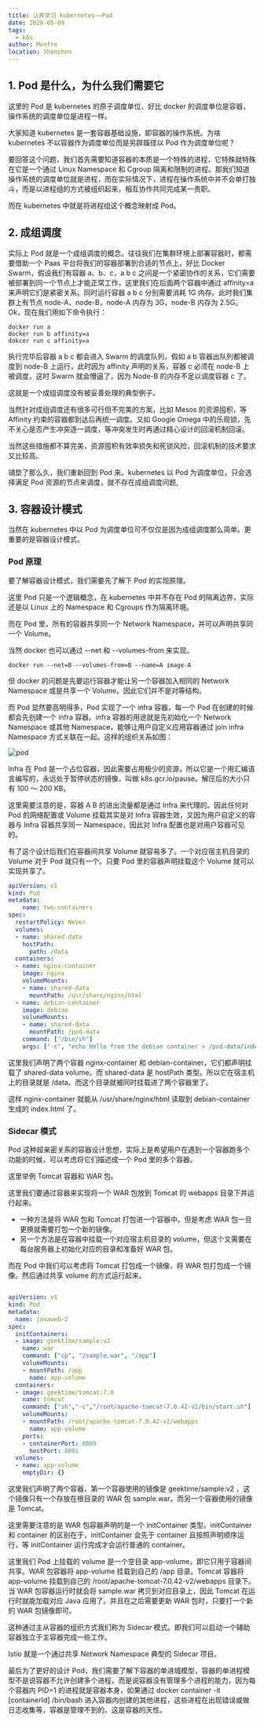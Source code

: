 ```yaml
---
title: 认真学习 kubernetes——Pod
date: 2020-05-09
tags: 
  - k8s
author: Menfre
location: Shenzhen
---
```


## 1. Pod 是什么，为什么我们需要它

这里的 Pod 是 kubernetes 的原子调度单位，好比 docker 的调度单位是容器，操作系统的调度单位是进程一样。

大家知道 kubernetes 是一套容器基础设施，即容器的操作系统。为啥 kubernetes 不以容器作为调度单位而是另辟蹊径以 Pod 作为调度单位呢？

要回答这个问题，我们首先需要知道容器的本质是一个特殊的进程，它特殊就特殊在它是一个通过 Linux Namespace 和 Cgroup 隔离和限制的进程。那我们知道操作系统的调度单位就是进程，而在实际情况下，进程在操作系统中并不会单打独斗，而是以进程组的方式被组织起来，相互协作共同完成某一责职。

而在 kubernetes 中就是将进程组这个概念映射成 Pod。

## 2. 成组调度

实际上 Pod 就是一个成组调度的概念。往往我们在集群环境上部署容器时，都需要借助一个 Paas 平台将我们的容器部署到合适的节点上。好比 Docker Swarm，假设我们有容器 a、b、c，a b c 之间是一个紧密协作的关系，它们需要被部署到同一个节点上才能正常工作，这里我们在后面两个容器中通过 affinity=a 来声明它们是紧密关系。同时运行容器 a b c 分别需要消耗 1G 内存。此时我们集群上有节点 node-A、node-B，node-A 内存为 3G，node-B 内存为 2.5G。Ok，现在我们用如下命令执行：

```shell
docker run a
docker run b affinity=a
dokcer run c affinity=a
```

执行完毕后容器 a b c 都会进入 Swarm 的调度队列，假如 a b 容器出队列都被调度到 node-B 上运行，此时因为 affinity 声明的关系，容器 c 必须在 node-B 上被调度，这时 Swarm 就会懵逼了，因为 Node-B 的内存不足以调度容器 c 了。

这就是一个成组调度没有被妥善处理的典型例子。

当然针对成组调度还有很多可行但不完美的方案，比如 Mesos 的资源囤积，等 Affinity 约束的容器都到达后再统一调度。又如 Google Omega 中的乐观锁，先不关心是否产生冲突逐一调度，等冲突发生时再通过精心设计的回滚机制回滚。

当然这些措施都不算完美，资源囤积有效率损失和死锁风险，回滚机制的技术要求又比较高。

铺垫了那么久，我们重新回到 Pod 来。kubernetes 以 Pod 为调度单位，只会选择满足 Pod 资源的节点来调度，就不存在成组调度问题,

## 3. 容器设计模式

当然在 kubernetes 中以 Pod 为调度单位可不仅仅是因为成组调度那么简单。更重要的是容器设计模式。

### Pod 原理

要了解容器设计模式，我们需要先了解下 Pod 的实现原理。

这里 Pod 只是一个逻辑概念，在 kubernetes 中并不存在 Pod 的隔离边界，实际还是以 Linux 上的 Namespace 和 Cgroups 作为隔离环境。

而在 Pod 里，所有的容器共享同一个 Network Namespace，并可以声明共享同一个 Volume。

当然 docker 也可以通过 --net 和 --volumes-from 来实现。

```shell
docker run --net=B --volumes-from=B --name=A image-A
```

但 docker 的问题是先要运行容器才能让另一个容器加入相同的 Network Namespace 或是共享一个 Volume。因此它们并不是对等结构。

而 Pod 显然要高明得多，Pod 实现了一个 infra 容器，每一个 Pod 在创建的时候都会先创建一个 infra 容器。infra 容器的用途就是先初始化一个 Network Namespace 或其他 Namespace，能够让用户自定义应用容器通过 join infra Namespace 方式关联在一起。这样的组织关系如图：

![pod](/image/pod.png)

Infra 在 Pod 是一个占位容器，因此需要占用极少的资源，所以它是一个用汇编语言编写的，永远处于暂停状态的镜像，叫做 k8s.gcr.io/pause。解压后的大小只有 100 ～ 200 KB。

这里需要注意的是，容器 A B 的进出流量都是通过 Infra 来代理的。因此任何对 Pod 的网络配置或 Volume 挂载其实是对 Infra 容器生效，又因为用户自定义的容器与 Infra 容器共享同一 Namespace，因此对 Infra 配置也是对用户容器可见的。

有了这个设计后我们在容器间共享 Volume 就容易多了。一个对应宿主机目录的 Volume 对于 Pod 就只有一个。只要 Pod 里的容器声明挂载这个 Volume 就可以实现共享了。

```yaml
apiVersion: v1
kind: Pod
metadata:
	name: two-containers
spec:
  restartPolicy: Never
  volumes:
  - name: shared-data
    hostPath:      
      path: /data
  containers:
  - name: nginx-container
    image: nginx
    volumeMounts:
    - name: shared-data
      mountPath: /usr/share/nginx/html
  - name: debian-container
    image: debian
    volumeMounts:
    - name: shared-data
      mountPath: /pod-data
    command: ["/bin/sh"]
    args: ["-c", "echo Hello from the debian container > /pod-data/index.html"]
```

这里我们声明了两个容器 nginx-container 和 debian-container，它们都声明挂载了 shared-data volume。而 shared-data 是 hostPath 类型。所以它在宿主机上的目录就是 /data。而这个目录就被同时挂载进了两个容器里了。

这样 nginx-container 就能从 /usr/share/nginx/html 读取到 debian-container 生成的 index.html 了。

### Sidecar 模式

Pod 这种超亲密关系的容器设计思想，实际上是希望用户在遇到一个容器跑多个功能的时候，可以考虑将它们描述成一个 Pod 里的多个容器。

这里举例 Tomcat 容器和 WAR 包。

这里我们要通过容器来实现将一个 WAR 包放到 Tomcat 的 webapps 目录下并运行起来。

* 一种方法是将 WAR 包和 Tomcat 打包进一个容器中。但是考虑 WAR 包一旦更换就需要打包一个新的镜像。
* 另一个方法是在容器中挂载一个对应宿主机目录的 volume，但这个又需要在每台服务器上初始化对应的目录和准备好 WAR 包。

而在 Pod 中我们可以考虑将 Tomcat 打包成一个镜像，将 WAR 包打包成一个镜像。然后通过共享 volume 的方式运行起来。

```yaml

apiVersion: v1
kind: Pod
metadata:
  name: javaweb-2
spec:
  initContainers:
  - image: geektime/sample:v2
    name: war
    command: ["cp", "/sample.war", "/app"]
    volumeMounts:
    - mountPath: /app
      name: app-volume
  containers:
  - image: geektime/tomcat:7.0
    name: tomcat
    command: ["sh","-c","/root/apache-tomcat-7.0.42-v2/bin/start.sh"]
    volumeMounts:
    - mountPath: /root/apache-tomcat-7.0.42-v2/webapps
      name: app-volume
    ports:
    - containerPort: 8080
      hostPort: 8001 
  volumes:
  - name: app-volume
    emptyDir: {}
```

这里我们声明了两个容器，第一个容器使用的镜像是 geektime/sample:v2 ，这个镜像只有一个存放在根目录的 WAR 包 sample.war。而另一个容器使用的镜像是 Tomcat。

这里需要注意的是 WAR 包容器声明的是一个 initContainer 类型。initContainer 和 container 的区别在于，initContainer 会先于 container 且按照声明顺序运行，等 initContainer 运行完成才会运行普通的 container。

这里我们 Pod 上挂载的 volume 是一个空目录 app-volume，即它只用于容器间共享。WAR 包容器将 app-volume 挂载到自己的 /app 目录。Tomcat 容器将 app-volume 挂载到自己的 /root/apache-tomcat-7.0.42-v2/webapps 目录下。当 WAR 包容器运行时就会将 sample.war 拷贝到对应目录上，因此 Tomcat 在运行时就能加载对应 Java 应用了。并且在之后需要更新 WAR 包时，只要打一个新的 WAR 包镜像即可。

这种通过主从容器的组织方式我们称为 Sidecar 模式。即我们可以启动一个辅助容器独立于主容器完成一些工作。

Istio 就是一个通过共享 Network Namespace 典型的 Sidecar 项目。

最后为了更好的设计 Pod，我们需要了解下容器的单进城模型，容器的单进程模型不是说容器不允许创建多个进程，而是说容器没有管理多个进程的能力，因为每个容器内 PID=1 的进程就是容器本身，如果通过 docker container -it [containerId] /bin/bash 进入容器内创建的其他进程，这些进程在出现错误或做日志收集等，容器是管理不到的。这是容器的天性。
